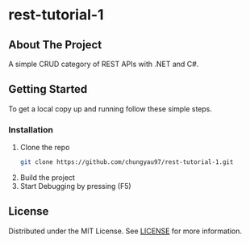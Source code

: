 # rest-tutorial-1

## About The Project
A simple CRUD category of REST APIs with .NET and C#.

<!-- GETTING STARTED -->
## Getting Started

To get a local copy up and running follow these simple steps.

### Installation
1. Clone the repo
   ```sh
   git clone https://github.com/chungyau97/rest-tutorial-1.git
   ```
2. Build the project
3. Start Debugging by pressing (F5)


<!-- LICENSE -->
## License

Distributed under the MIT License. See [LICENSE](https://github.com/chungyau97/rest-tutorial-1/blob/main/LICENSE) for more information.
